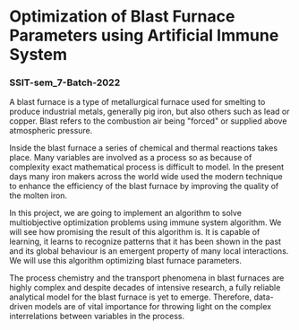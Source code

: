 # Optimization of Blast Furnace Parameters using Artificial Immune System

### SSIT-sem_7-Batch-2022

A blast furnace is a type of metallurgical furnace used for smelting to produce industrial
metals, generally pig iron, but also others such as lead or copper. Blast refers to the
combustion air being "forced" or supplied above atmospheric pressure.

Inside the blast furnace a series of chemical and thermal reactions takes place. Many
variables are involved as a process so as because of complexity exact mathematical
process is difficult to model. In the present days many iron makers across the world wide
used the modern technique to enhance the efficiency of the blast furnace by improving
the quality of the molten iron.

In this project, we are going to implement an algorithm to solve multiobjective
optimization problems using immune system algorithm. We will see how promising the
result of this algorithm is. It is capable of learning, it learns to recognize patterns that it
has been shown in the past and its global behaviour is an emergent property of many
local interactions. We will use this algorithm optimizing blast furnace parameters.

The process chemistry and the transport phenomena in blast furnaces are highly complex
and despite decades of intensive research, a fully reliable analytical model for the blast
furnace is yet to emerge. Therefore, data-driven models are of vital importance for
throwing light on the complex interrelations between variables in the process.
